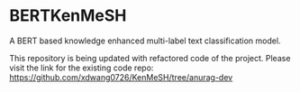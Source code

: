 # BERTKenMeSH
A BERT based knowledge enhanced multi-label text classification model. 

This repository is being updated with refactored code of the project. Please visit the link for the existing code repo: 
https://github.com/xdwang0726/KenMeSH/tree/anurag-dev
